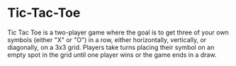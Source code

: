 # Tic-Tac-Toe
 Tic Tac Toe is a two-player game where the goal is to get three of your own symbols (either "X" or "O") in a row, either horizontally, vertically, or diagonally, on a 3x3 grid. Players take turns placing their symbol on an empty spot in the grid until one player wins or the game ends in a draw.
